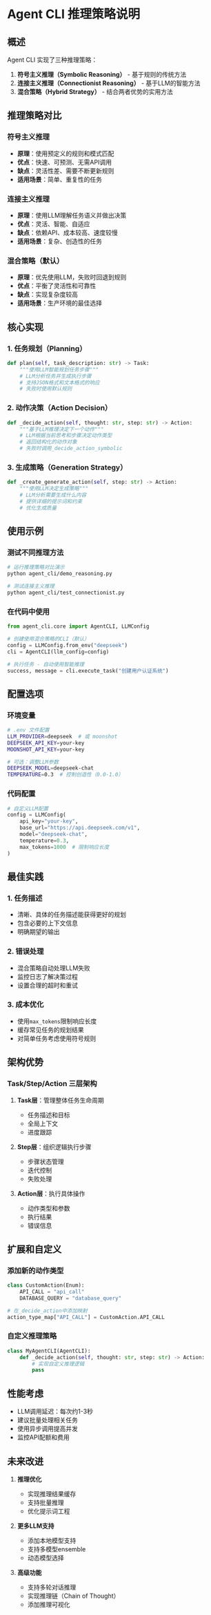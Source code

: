 # Agent CLI 推理策略说明

## 概述

Agent CLI 实现了三种推理策略：

1. **符号主义推理（Symbolic Reasoning）** - 基于规则的传统方法
2. **连接主义推理（Connectionist Reasoning）** - 基于LLM的智能方法
3. **混合策略（Hybrid Strategy）** - 结合两者优势的实用方法

## 推理策略对比

### 符号主义推理
- **原理**：使用预定义的规则和模式匹配
- **优点**：快速、可预测、无需API调用
- **缺点**：灵活性差、需要不断更新规则
- **适用场景**：简单、重复性的任务

### 连接主义推理
- **原理**：使用LLM理解任务语义并做出决策
- **优点**：灵活、智能、自适应
- **缺点**：依赖API、成本较高、速度较慢
- **适用场景**：复杂、创造性的任务

### 混合策略（默认）
- **原理**：优先使用LLM，失败时回退到规则
- **优点**：平衡了灵活性和可靠性
- **缺点**：实现复杂度较高
- **适用场景**：生产环境的最佳选择

## 核心实现

### 1. 任务规划（Planning）

```python
def plan(self, task_description: str) -> Task:
    """使用LLM智能规划任务步骤"""
    # LLM分析任务并生成执行步骤
    # 支持JSON格式和文本格式的响应
    # 失败时使用默认规则
```

### 2. 动作决策（Action Decision）

```python
def _decide_action(self, thought: str, step: str) -> Action:
    """基于LLM推理决定下一个动作"""
    # LLM根据当前思考和步骤决定动作类型
    # 返回结构化的动作对象
    # 失败时调用_decide_action_symbolic
```

### 3. 生成策略（Generation Strategy）

```python
def _create_generate_action(self, step: str) -> Action:
    """使用LLM决定生成策略"""
    # LLM分析需要生成什么内容
    # 提供详细的提示词和约束
    # 优化生成质量
```

## 使用示例

### 测试不同推理方法

```bash
# 运行推理策略对比演示
python agent_cli/demo_reasoning.py

# 测试连接主义推理
python agent_cli/test_connectionist.py
```

### 在代码中使用

```python
from agent_cli.core import AgentCLI, LLMConfig

# 创建使用混合策略的CLI（默认）
config = LLMConfig.from_env("deepseek")
cli = AgentCLI(llm_config=config)

# 执行任务 - 自动使用智能推理
success, message = cli.execute_task("创建用户认证系统")
```

## 配置选项

### 环境变量

```bash
# .env 文件配置
LLM_PROVIDER=deepseek  # 或 moonshot
DEEPSEEK_API_KEY=your-key
MOONSHOT_API_KEY=your-key

# 可选：调整LLM参数
DEEPSEEK_MODEL=deepseek-chat
TEMPERATURE=0.3  # 控制创造性（0.0-1.0）
```

### 代码配置

```python
# 自定义LLM配置
config = LLMConfig(
    api_key="your-key",
    base_url="https://api.deepseek.com/v1",
    model="deepseek-chat",
    temperature=0.3,
    max_tokens=1000  # 限制响应长度
)
```

## 最佳实践

### 1. 任务描述
- 清晰、具体的任务描述能获得更好的规划
- 包含必要的上下文信息
- 明确期望的输出

### 2. 错误处理
- 混合策略自动处理LLM失败
- 监控日志了解决策过程
- 设置合理的超时和重试

### 3. 成本优化
- 使用`max_tokens`限制响应长度
- 缓存常见任务的规划结果
- 对简单任务考虑使用符号规则

## 架构优势

### Task/Step/Action 三层架构

1. **Task层**：管理整体任务生命周期
   - 任务描述和目标
   - 全局上下文
   - 进度跟踪

2. **Step层**：组织逻辑执行步骤
   - 步骤状态管理
   - 迭代控制
   - 失败处理

3. **Action层**：执行具体操作
   - 动作类型和参数
   - 执行结果
   - 错误信息

## 扩展和自定义

### 添加新的动作类型

```python
class CustomAction(Enum):
    API_CALL = "api_call"
    DATABASE_QUERY = "database_query"

# 在_decide_action中添加映射
action_type_map["API_CALL"] = CustomAction.API_CALL
```

### 自定义推理策略

```python
class MyAgentCLI(AgentCLI):
    def _decide_action(self, thought: str, step: str) -> Action:
        # 实现自定义推理逻辑
        pass
```

## 性能考虑

- LLM调用延迟：每次约1-3秒
- 建议批量处理相关任务
- 使用异步调用提高并发
- 监控API配额和费用

## 未来改进

1. **推理优化**
   - 实现推理结果缓存
   - 支持批量推理
   - 优化提示词工程

2. **更多LLM支持**
   - 添加本地模型支持
   - 支持多模型ensemble
   - 动态模型选择

3. **高级功能**
   - 支持多轮对话推理
   - 实现推理链（Chain of Thought）
   - 添加推理可视化